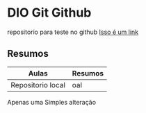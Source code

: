 # DIO Git Github

repositorio para teste no github
[Isso é um link](https://github.com/)

## Resumos

| Aulas | Resumos |
|-------|---------|
| Repositorio local | oal |

Apenas uma Simples alteração
